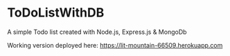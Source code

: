 
# ToDoListWithDB
A simple Todo list created with Node.js, Express.js &amp; MongoDb

Working version deployed here: https://lit-mountain-66509.herokuapp.com


